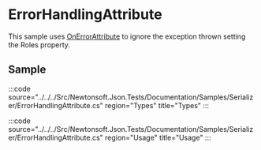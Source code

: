 ﻿# ErrorHandlingAttribute

This sample uses [OnErrorAttribute](/api/newtonsoft/json/serialization/onerrorattribute/) to ignore the exception thrown setting the Roles property. 

## Sample

:::code source="../../../Src/Newtonsoft.Json.Tests/Documentation/Samples/Serializer/ErrorHandlingAttribute.cs" region="Types" title="Types" :::

:::code source="../../../Src/Newtonsoft.Json.Tests/Documentation/Samples/Serializer/ErrorHandlingAttribute.cs" region="Usage" title="Usage" :::
